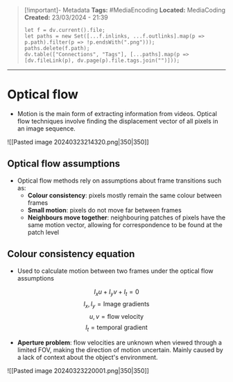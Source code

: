 > [!important]- Metadata
> **Tags:** #MediaEncoding 
> **Located:** MediaCoding
> **Created:** 23/03/2024 - 21:39
> ```dataviewjs
> let f = dv.current().file;
> let paths = new Set([...f.inlinks, ...f.outlinks].map(p => p.path).filter(p => !p.endsWith(".png")));
> paths.delete(f.path);
> dv.table(["Connections", "Tags"], [...paths].map(p => [dv.fileLink(p), dv.page(p).file.tags.join("")]));
> ```

___
# Optical flow
- Motion is the main form of extracting information from videos. Optical flow techniques involve finding the displacement vector of all pixels in an image sequence. 


![[Pasted image 20240323214320.png|350|350]]
## Optical flow assumptions
- Optical flow methods rely on assumptions about frame transitions such as:
	- **Colour consistency**: pixels mostly remain the same colour between frames
	- **Small motion**: pixels do not move far between frames
	- **Neighbours move together**: neighbouring patches of pixels have the same motion vector, allowing for correspondence to be found at the patch level 

## Colour consistency equation
- Used to calculate motion between two frames under the optical flow assumptions 


$$I_{x}u+I_{y}v+I_{t}=0$$
$$I_{x},I_{y}=\text{Image gradients}$$
$$u,v =\text{flow velocity}$$
$$I_{t}=\text{temporal gradient}$$

- **Aperture problem**: flow velocities are unknown when viewed through a limited FOV, making the direction of motion uncertain. Mainly caused by a lack of context about the object's environment.

![[Pasted image 20240323220001.png|350|350]]
